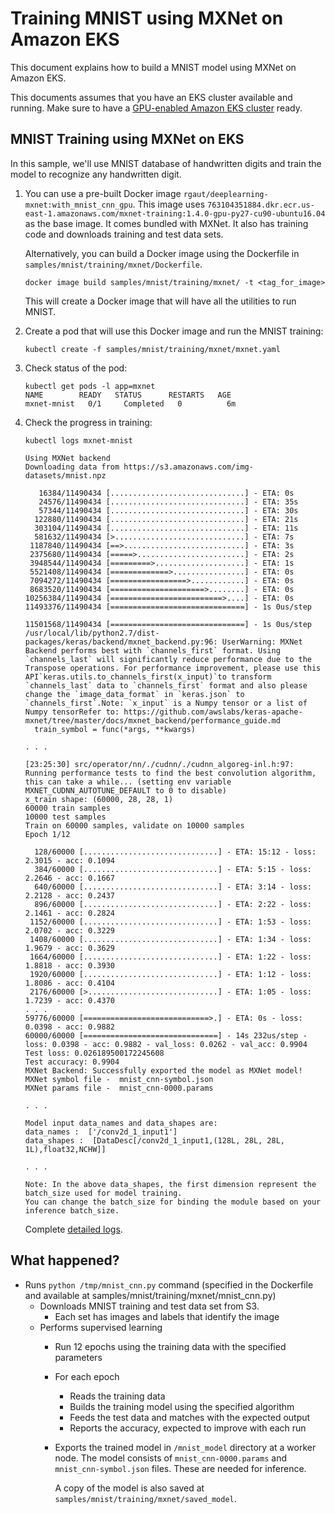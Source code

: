 # Training MNIST using MXNet on Amazon EKS

This document explains how to build a MNIST model using MXNet on Amazon EKS.

This documents assumes that you have an EKS cluster available and running. Make sure to have a [GPU-enabled Amazon EKS cluster](eks-gpu.md) ready.

## MNIST Training using MXNet on EKS

In this sample, we'll use MNIST database of handwritten digits and train the model to recognize any handwritten digit.

1. You can use a pre-built Docker image `rgaut/deeplearning-mxnet:with_mnist_cnn_gpu`. This image uses `763104351884.dkr.ecr.us-east-1.amazonaws.com/mxnet-training:1.4.0-gpu-py27-cu90-ubuntu16.04` as the base image. It comes bundled with MXNet. It also has training code and downloads training and test data sets.

   Alternatively, you can build a Docker image using the Dockerfile in `samples/mnist/training/mxnet/Dockerfile`.

   ```
   docker image build samples/mnist/training/mxnet/ -t <tag_for_image>
   ```

   This will create a Docker image that will have all the utilities to run MNIST.

1. Create a pod that will use this Docker image and run the MNIST training:

   ```
   kubectl create -f samples/mnist/training/mxnet/mxnet.yaml
   ```

1. Check status of the pod:

   ```
   kubectl get pods -l app=mxnet
   NAME        READY   STATUS      RESTARTS   AGE
   mxnet-mnist   0/1     Completed   0          6m
   ```

1. Check the progress in training:

   ```
   kubectl logs mxnet-mnist

   Using MXNet backend
   Downloading data from https://s3.amazonaws.com/img-datasets/mnist.npz
   
      16384/11490434 [..............................] - ETA: 0s
      24576/11490434 [..............................] - ETA: 35s
      57344/11490434 [..............................] - ETA: 30s
     122880/11490434 [..............................] - ETA: 21s
     303104/11490434 [..............................] - ETA: 11s
     581632/11490434 [>.............................] - ETA: 7s 
    1187840/11490434 [==>...........................] - ETA: 3s
    2375680/11490434 [=====>........................] - ETA: 2s
    3948544/11490434 [=========>....................] - ETA: 1s
    5521408/11490434 [=============>................] - ETA: 0s
    7094272/11490434 [=================>............] - ETA: 0s
    8683520/11490434 [=====================>........] - ETA: 0s
   10256384/11490434 [=========================>....] - ETA: 0s
   11493376/11490434 [==============================] - 1s 0us/step
   
   11501568/11490434 [==============================] - 1s 0us/step
   /usr/local/lib/python2.7/dist-packages/keras/backend/mxnet_backend.py:96: UserWarning: MXNet Backend performs best with `channels_first` format. Using `channels_last` will significantly reduce performance due to the Transpose operations. For performance improvement, please use this API`keras.utils.to_channels_first(x_input)`to transform `channels_last` data to `channels_first` format and also please change the `image_data_format` in `keras.json` to `channels_first`.Note: `x_input` is a Numpy tensor or a list of Numpy tensorRefer to: https://github.com/awslabs/keras-apache-mxnet/tree/master/docs/mxnet_backend/performance_guide.md
     train_symbol = func(*args, **kwargs)

   . . .

   [23:25:30] src/operator/nn/./cudnn/./cudnn_algoreg-inl.h:97: Running performance tests to find the best convolution algorithm, this can take a while... (setting env variable MXNET_CUDNN_AUTOTUNE_DEFAULT to 0 to disable)
   x_train shape: (60000, 28, 28, 1)
   60000 train samples
   10000 test samples
   Train on 60000 samples, validate on 10000 samples
   Epoch 1/12
   
     128/60000 [..............................] - ETA: 15:12 - loss: 2.3015 - acc: 0.1094
     384/60000 [..............................] - ETA: 5:15 - loss: 2.2646 - acc: 0.1667 
     640/60000 [..............................] - ETA: 3:14 - loss: 2.2128 - acc: 0.2437
     896/60000 [..............................] - ETA: 2:22 - loss: 2.1461 - acc: 0.2824
    1152/60000 [..............................] - ETA: 1:53 - loss: 2.0702 - acc: 0.3229
    1408/60000 [..............................] - ETA: 1:34 - loss: 1.9679 - acc: 0.3629
    1664/60000 [..............................] - ETA: 1:22 - loss: 1.8818 - acc: 0.3930
    1920/60000 [..............................] - ETA: 1:12 - loss: 1.8086 - acc: 0.4104
    2176/60000 [>.............................] - ETA: 1:05 - loss: 1.7239 - acc: 0.4370
   . . .
   59776/60000 [============================>.] - ETA: 0s - loss: 0.0398 - acc: 0.9882
   60000/60000 [==============================] - 14s 232us/step - loss: 0.0398 - acc: 0.9882 - val_loss: 0.0262 - val_acc: 0.9904
   Test loss: 0.026189500172245608
   Test accuracy: 0.9904
   MXNet Backend: Successfully exported the model as MXNet model!
   MXNet symbol file -  mnist_cnn-symbol.json
   MXNet params file -  mnist_cnn-0000.params
   
   . . .

   Model input data_names and data_shapes are: 
   data_names :  ['/conv2d_1_input1']
   data_shapes :  [DataDesc[/conv2d_1_input1,(128L, 28L, 28L, 1L),float32,NCHW]]
   
   . . .
   
   Note: In the above data_shapes, the first dimension represent the batch_size used for model training. 
   You can change the batch_size for binding the module based on your inference batch_size.
   ```

   Complete [detailed logs](mxnet_logs.txt).

## What happened?

- Runs `python /tmp/mnist_cnn.py` command (specified in the Dockerfile and available at samples/mnist/training/mxnet/mnist_cnn.py)
  - Downloads MNIST training and test data set from S3.
    - Each set has images and labels that identify the image
  - Performs supervised learning
    - Run 12 epochs using the training data with the specified parameters
    - For each epoch
      - Reads the training data
      - Builds the training model using the specified algorithm
      - Feeds the test data and matches with the expected output
      - Reports the accuracy, expected to improve with each run
    - Exports the trained model in `/mnist_model` directory at a worker node. The model consists of `mnist_cnn-0000.params` and `mnist_cnn-symbol.json` files. These are needed for inference.

      A copy of the model is also saved at `samples/mnist/training/mxnet/saved_model`.

